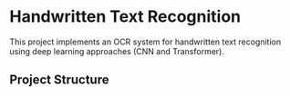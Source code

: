 # Handwritten Text Recognition

This project implements an OCR system for handwritten text recognition using deep learning approaches (CNN and Transformer).

## Project Structure
